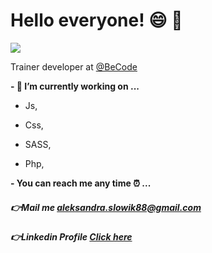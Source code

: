 # Hello everyone! :smile: :wave:

<img src="https://media1.tenor.com/images/58144facca605e2478cb61aebd5ff6e2/tenor.gif?itemid=12161821">



Trainer developer at [@BeCode](https://becode.org/) 



**- 🔭 I’m currently working on ...**

  
- Js, 
      
- Css,
      
- SASS, 
      
- Php,


**- You can reach me any time :alarm_clock: ...**


##### :point_right:Mail me [aleksandra.slowik88@gmail.com]()


##### :point_right:Linkedin Profile [Click here](https://www.linkedin.com/in/aleksandra-slowik-dev/)


